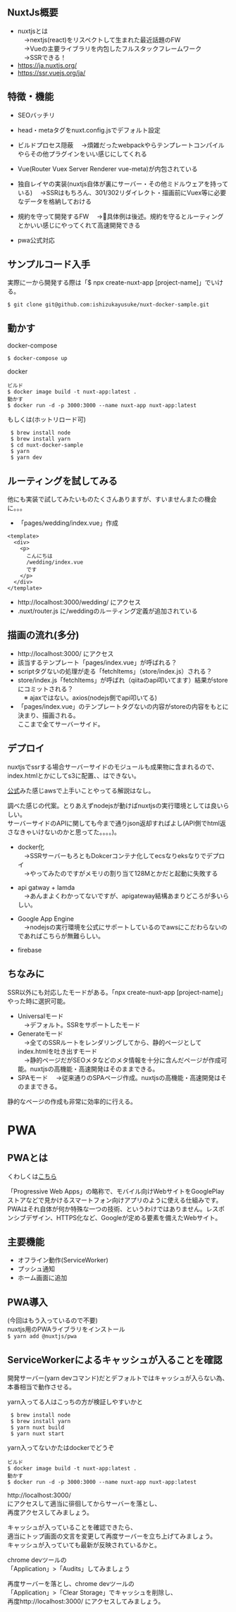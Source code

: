 ## NuxtJs概要
* nuxtjsとは  
　→nextjs(react)をリスペクトして生まれた最近話題のFW  
　→Vueの主要ライブラリを内包したフルスタックフレームワーク  
　→SSRできる！
* https://ja.nuxtjs.org/
* https://ssr.vuejs.org/ja/

## 特徴・機能

* SEOバッチリ

* head・metaタグをnuxt.config.jsでデフォルト設定

* ビルドプロセス隠蔽
　→煩雑だったwebpackやらテンプレートコンパイルやらその他プラグインをいい感じにしてくれる

* Vue(Router Vuex Server Renderer vue-meta)が内包されている

* 独自レイヤの実装(nuxtjs自体が裏にサーバー・その他ミドルウェアを持っている)
　→SSRはもちろん、301/302リダイレクト・描画前にVuex等に必要なデータを格納しておける  

* 規約を守って開発するFW
　→具体例は後述。規約を守るとルーティングとかいい感じにやってくれて高速開発できる

* pwa公式対応

## サンプルコード入手
実際に一から開発する際は「$ npx create-nuxt-app [project-name]」でいける。  

```$ git clone git@github.com:ishizukayusuke/nuxt-docker-sample.git```

## 動かす
docker-compose  
```
$ docker-compose up 
```

docker
```
ビルド
$ docker image build -t nuxt-app:latest .
動かす
$ docker run -d -p 3000:3000 --name nuxt-app nuxt-app:latest 

```

もしくは(ホットリロード可)
```
 $ brew install node  
 $ brew install yarn
 $ cd nuxt-docker-sample
 $ yarn
 $ yarn dev
```

## ルーティングを試してみる
他にも実装で試してみたいものたくさんありますが、すいませんまたの機会に。。。

* 「pages/wedding/index.vue」作成
```
<template>
  <div>
    <p>
      こんにちは
      /wedding/index.vue
      です
    </p>
  </div>
</template>
```
* http://localhost:3000/wedding/ にアクセス
* .nuxt/router.js に/weddingのルーティング定義が追加されている

## 描画の流れ(多分)
* http://localhost:3000/ にアクセス
* 該当するテンプレート「pages/index.vue」が呼ばれる？
* scriptタグないの処理が走る「fetchItems」（store/index.js）される？
* store/index.js「fetchItems」が呼ばれ（qiitaのapi叩いてます）結果がstoreにコミットされる？  
　※ ajaxではない。axios(nodejs側でapi叩いてる)
* 「pages/index.vue」のテンプレートタグないの内容がstoreの内容をもとに決まり、描画される。  
ここまで全てサーバーサイド。

## デプロイ
nuxtjsでssrする場合サーバーサイドのモジュールも成果物に含まれるので、  
index.htmlとかにしてs3に配置、、はできない。  

[公式](https://nuxtjs.org/faq/deployment-aws-s3-cloudfront)みた感じawsで上手いことやってる解説はなし。


調べた感じの代案。とりあえずnodejsが動けばnuxtjsの実行環境としては良いらしい。  
サーバーサイドのAPIに関しても今まで通りjson返却すればよし(API側でhtml返さなきゃいけないのかと思ってた。。。。)。

* docker化  
　→SSRサーバーもろともDokcerコンテナ化してecsなりeksなりでデプロイ  
　→やってみたのですがメモリの割り当て128Mとかだと起動に失敗する

* api gatway + lamda  
　→あんまよくわかってないですが、apigateway結構あまりどころが多いらしい。

* Google App Engine  
　→nodejsの実行環境を公式にサポートしているのでawsにこだわらないのであればこちらが無難らしい。

* firebase

## ちなみに

SSR以外にも対応したモードがある。「npx create-nuxt-app [project-name]」やった時に選択可能。  


* Universalモード  
　→デフォルト。SSRをサポートしたモード
* Generateモード  
　→全てのSSRルートをレンダリングしてから、静的ページとしてindex.htmlを吐き出すモード  
　→静的ページだがSEOメタなどのメタ情報を十分に含んだページが作成可能。nuxtjsの高機能・高速開発はそのままできる。
* SPAモード
　→従来通りのSPAページ作成。nuxtjsの高機能・高速開発はそのままできる。

静的なページの作成も非常に効率的に行える。

# PWA

## PWAとは
くわしくは[こちら](https://developers.google.com/web/fundamentals/codelabs/your-first-pwapp/?hl=ja)

「Progressive Web Apps」の略称で、モバイル向けWebサイトをGooglePlayストアなどで見かけるスマートフォン向けアプリのように使える仕組みです。PWAはそれ自体が何か特殊な一つの技術、というわけではありません。レスポンシブデザイン、HTTPS化など、Googleが定める要素を備えたWebサイト。

## 主要機能
* オフライン動作(ServiceWorker)
* プッシュ通知
* ホーム画面に追加


## PWA導入

(今回はもう入っているので不要)  
nuxtjs用のPWAライブラリをインストール  
```$ yarn add @nuxtjs/pwa```

## ServiceWorkerによるキャッシュが入ることを確認

開発サーバー(yarn devコマンド)だとデフォルトではキャッシュが入らない為、本番相当で動作させる。

yarn入ってる人はこっちの方が検証しやすいかと
```
 $ brew install node  
 $ brew install yarn
 $ yarn nuxt build
 $ yarn nuxt start
```

yarn入ってないかたはdockerでどうぞ
```
ビルド
$ docker image build -t nuxt-app:latest .
動かす
$ docker run -d -p 3000:3000 --name nuxt-app nuxt-app:latest 

```

http://localhost:3000/  
にアクセスして適当に徘徊してからサーバーを落とし、  
再度アクセスしてみましょう。

キャッシュが入っていることを確認できたら、  
適当にトップ画面の文言を変更して再度サーバーを立ち上げてみましょう。  
キャッシュが入っていても最新が反映されているかと。

chrome devツールの  
「Application」>「Audits」してみましょう

再度サーバーを落とし、chrome devツールの  
「Application」>「Clear Storage」でキャッシュを削除し、  
再度http://localhost:3000/  にアクセスしてみましょう。

